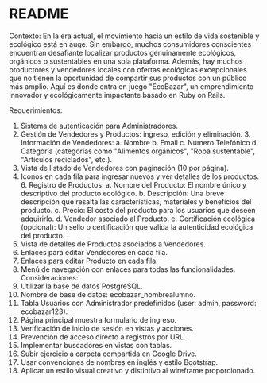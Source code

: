 # README
Contexto: 
En la era actual, el movimiento hacia un estilo de vida sostenible y ecológico está en auge. Sin embargo, muchos consumidores conscientes encuentran desafiante localizar productos genuinamente ecológicos, orgánicos o sustentables en una sola plataforma. Además, hay muchos productores y vendedores locales con ofertas ecológicas excepcionales que no tienen la oportunidad de compartir sus productos con un público más amplio. Aquí es donde entra en juego "EcoBazar", un emprendimiento innovador y ecológicamente impactante basado en Ruby on Rails.

Requerimientos: 
1. Sistema de autenticación para Administradores. 
2. Gestión de Vendedores y Productos: ingreso, edición y eliminación. 3. Información de Vendedores: 
a. Nombre 
b. Email 
c. Número Telefónico 
d. Categoría (categorías como "Alimentos orgánicos", "Ropa sustentable", "Artículos reciclados", etc.). 
4. Vista de listado de Vendedores con paginación (10 por página). 
5. Iconos en cada fila para ingresar nuevos y ver detalles de los productos. 6. Registro de Productos: 
a. Nombre del Producto: El nombre único y descriptivo del producto ecológico. b. Descripción: Una breve descripción que resalta las características, materiales y beneficios del producto. 
c. Precio: El costo del producto para los usuarios que deseen adquirirlo. d. Vendedor asociado al Producto. 
e. Certificación ecológica (opcional): Un sello o certificación que valida la autenticidad ecológica del producto. 
7. Vista de detalles de Productos asociados a Vendedores. 
8. Enlaces para editar Vendedores en cada fila. 
9. Enlaces para editar Producto en cada fila. 
10. Menú de navegación con enlaces para todas las funcionalidades. 
Consideraciones: 
1. Utilizar la base de datos PostgreSQL. 
2. Nombre de base de datos: ecobazar_nombrealumno. 
3. Tabla Usuarios con Administrador predefinidos (user: admin, password: ecobazar123). 
4. Página principal muestra formulario de ingreso. 
5. Verificación de inicio de sesión en vistas y acciones. 
6. Prevención de acceso directo a registros por URL. 
7. Implementar buscadores en vistas con tablas. 
8. Subir ejercicio a carpeta compartida en Google Drive. 
9. Usar convenciones de nombres en inglés y estilo Bootstrap. 
10. Aplicar un estilo visual creativo y distintivo al wireframe proporcionado.
